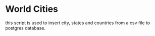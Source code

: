 # World Cities

this script is used to insert city, states and countries from a csv file to postgres database.
